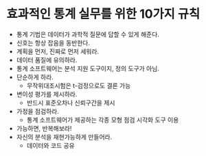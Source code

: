 # 효과적인 통계 실무를 위한 10가지 규칙

* 통계 기법은 데이터가 과학적 질문에 답할 수 있게 해준다.
* 신호는 항상 잡음을 동반한다.
* 계획을 먼저, 진짜로 먼저 세워라.
* 데이터 품질에 유의하라.
* 통계 소프트웨어는 분석 지원 도구이지, 정의 도구가 아님.
* 단순하게 하라.
  * 무작위대조시험은 t-검정으로도 결론 가능
* 변이성 평가를 제시하라.
  * 반드시 표준오차나 신뢰구간을 제시
* 가정을 점검하라.
  * 통계 소프트웨어가 제공하는 각종 모형 점검 시각화 도구 이용
* 가능하면, 반복해보라!
* 자신의 분석을 재현가능하게 만들어라.
  * 데이터와 코드 공유